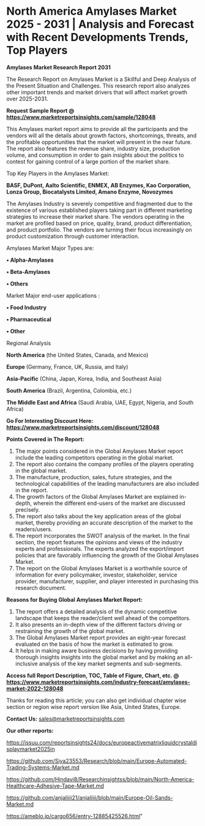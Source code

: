 # North America Amylases Market 2025 - 2031 | Analysis and Forecast with Recent Developments Trends, Top Players

<strong>Amylases Market Research Report 2031</strong>

The Research Report on Amylases Market is a Skillful and Deep Analysis of the Present Situation and Challenges. This research report also analyzes other important trends and market drivers that will affect market growth over 2025-2031.

<strong>Request Sample Report @ <a href=https://www.marketreportsinsights.com/sample/128048>https://www.marketreportsinsights.com/sample/128048</a></strong>

This Amylases market report aims to provide all the participants and the vendors will all the details about growth factors, shortcomings, threats, and the profitable opportunities that the market will present in the near future. The report also features the revenue share, industry size, production volume, and consumption in order to gain insights about the politics to contest for gaining control of a large portion of the market share.

Top Key Players in the Amylases Market:

<strong>BASF, DuPont, Aalto Scientific, ENMEX, AB Enzymes, Kao Corporation, Lonza Group, Biocatalysts Limited, Amano Enzyme, Novozymes</strong>

The Amylases Industry is severely competitive and fragmented due to the existence of various established players taking part in different marketing strategies to increase their market share. The vendors operating in the market are profiled based on price, quality, brand, product differentiation, and product portfolio. The vendors are turning their focus increasingly on product customization through customer interaction.

Amylases Market Major Types are:

<strong>• Alpha-Amylases

• Beta-Amylases

• Others</strong>

Market Major end-user applications :

<strong>• Food Industry

• Pharmaceutical

• Other</strong>

Regional Analysis

</u><strong><b>North America</b></strong> (the United States, Canada, and Mexico)

<strong><b>Europe </b></strong>(Germany, France, UK, Russia, and Italy)

<strong><b>Asia-Pacific</b></strong> (China, Japan, Korea, India, and Southeast Asia)

<strong><b>South America</b></strong> (Brazil, Argentina, Colombia, etc.)

<strong><b>The Middle East and Africa</b></strong> (Saudi Arabia, UAE, Egypt, Nigeria, and South Africa)

<strong>Go For Interesting Discount Here: <a href=https://www.marketreportsinsights.com/discount/128048>https://www.marketreportsinsights.com/discount/128048</a></strong>

<strong>Points Covered in The Report:</strong>
<ol>
  <li>The major points considered in the Global Amylases Market report include the leading competitors operating in the global market.</li>
  <li>The report also contains the company profiles of the players operating in the global market.</li>
  <li>The manufacture, production, sales, future strategies, and the technological capabilities of the leading manufacturers are also included in the report.</li>
  <li>The growth factors of the Global Amylases Market are explained in-depth, wherein the different end-users of the market are discussed precisely.</li>
  <li>The report also talks about the key application areas of the global market, thereby providing an accurate description of the market to the readers/users.</li>
  <li>The report incorporates the SWOT analysis of the market. In the final section, the report features the opinions and views of the industry experts and professionals. The experts analyzed the export/import policies that are favorably influencing the growth of the Global Amylases Market.</li>
  <li>The report on the Global Amylases Market is a worthwhile source of information for every policymaker, investor, stakeholder, service provider, manufacturer, supplier, and player interested in purchasing this research document.</li>
</ol>
<strong>Reasons for Buying Global Amylases Market Report:</strong>

<ol>
  <li>The report offers a detailed analysis of the dynamic competitive landscape that keeps the reader/client well ahead of the competitors.</li>
  <li>It also presents an in-depth view of the different factors driving or restraining the growth of the global market.</li>
  <li>The Global Amylases Market report provides an eight-year forecast evaluated on the basis of how the market is estimated to grow.</li>
  <li>It helps in making aware business decisions by having providing thorough insights insights into the global market and by making an all-inclusive analysis of the key market segments and sub-segments.</li>
</ol>
<strong>Access full Report Description, TOC, Table of Figure, Chart, etc. @ <a href=https://www.marketreportsinsights.com/industry-forecast/amylases-market-2022-128048>https://www.marketreportsinsights.com/industry-forecast/amylases-market-2022-128048</a></strong>


Thanks for reading this article; you can also get individual chapter wise section or region wise report version like Asia, United States, Europe.

<strong>Contact Us:</strong>
sales@marketreportsinsights.com

<strong>Our other reports:</strong>

<a href=https://issuu.com/reportsinsights24/docs/europeactivematrixliquidcrystaldisplaymarket2025in>https://issuu.com/reportsinsights24/docs/europeactivematrixliquidcrystaldisplaymarket2025in</a>

<a href=https://github.com/Siya23553/Research/blob/main/Europe-Automated-Trading-Systems-Market.md>https://github.com/Siya23553/Research/blob/main/Europe-Automated-Trading-Systems-Market.md</a>

<a href=https://github.com/Hindavi8/Researchinsightss/blob/main/North-America-Healthcare-Adhesive-Tape-Market.md>https://github.com/Hindavi8/Researchinsightss/blob/main/North-America-Healthcare-Adhesive-Tape-Market.md</a>

<a href=https://github.com/anjaliiii21/anjaliiii/blob/main/Europe-Oil-Sands-Market.md>https://github.com/anjaliiii21/anjaliiii/blob/main/Europe-Oil-Sands-Market.md</a>

<a href=https://ameblo.jp/cargo656/entry-12885425526.html>https://ameblo.jp/cargo656/entry-12885425526.html</a>"
